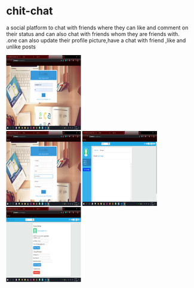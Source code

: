 # chit-chat
<p >a social platform to chat with friends where they can like and comment on their status and can also chat with friends whom they are friends with.<br/>
.one can also update their profile picture,have a chat with friend ,like and unlike posts</p>
<img src="screenshots/Screenshot%20(1).png" height="200" width="200"><br/>
<img src="screenshots/Screenshot%20(2).png" height="200" width="200">
<img src="screenshots/Screenshot%20(37).png" height="200" width="200">
<img src="screenshots/Screenshot%20(38).png" height="200" width="200">
